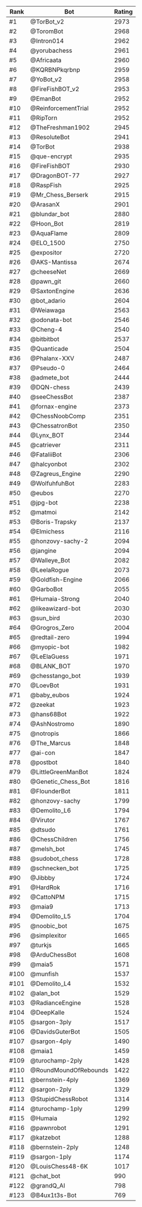 Rank|Bot|Rating
---|---|---
#1|@TorBot_v2|2973
#2|@ToromBot|2968
#3|@Intron014|2962
#4|@yorubachess|2961
#5|@Africaata|2960
#6|@KQRBNPkqrbnp|2959
#7|@YoBot_v2|2958
#8|@FireFishBOT_v2|2953
#9|@EmanBot|2952
#10|@ReinforcementTrial|2952
#11|@RipTorn|2952
#12|@TheFreshman1902|2945
#13|@ResoluteBot|2941
#14|@TorBot|2938
#15|@que-encrypt|2935
#16|@FireFishBOT|2930
#17|@DragonBOT-77|2927
#18|@RaspFish|2925
#19|@Mr_Chess_Berserk|2915
#20|@ArasanX|2901
#21|@blundar_bot|2880
#22|@Hoon_Bot|2819
#23|@AquaFlame|2809
#24|@ELO_1500|2750
#25|@expositor|2720
#26|@AKS-Mantissa|2674
#27|@cheeseNet|2669
#28|@pawn_git|2660
#29|@SaxtonEngine|2636
#30|@bot_adario|2604
#31|@Weiawaga|2563
#32|@odonata-bot|2546
#33|@Cheng-4|2540
#34|@bitbitbot|2537
#35|@Quanticade|2504
#36|@Phalanx-XXV|2487
#37|@Pseudo-0|2464
#38|@admete_bot|2444
#39|@DQN-chess|2439
#40|@seeChessBot|2387
#41|@fornax-engine|2373
#42|@ChessNoobComp|2351
#43|@ChessatronBot|2350
#44|@Lynx_BOT|2344
#45|@catriever|2311
#46|@FataliiBot|2306
#47|@halcyonbot|2302
#48|@Zagreus_Engine|2290
#49|@WolfuhfuhBot|2283
#50|@eubos|2270
#51|@jpg-bot|2238
#52|@matmoi|2142
#53|@Boris-Trapsky|2137
#54|@Elmichess|2116
#55|@honzovy-sachy-2|2094
#56|@jangine|2094
#57|@Walleye_Bot|2082
#58|@LeelaRogue|2073
#59|@Goldfish-Engine|2066
#60|@GarboBot|2055
#61|@Humaia-Strong|2040
#62|@likeawizard-bot|2030
#63|@sun_bird|2030
#64|@Grogros_Zero|2004
#65|@redtail-zero|1994
#66|@myopic-bot|1982
#67|@LeElaGuess|1971
#68|@BLANK_BOT|1970
#69|@chesstango_bot|1939
#70|@LoevBot|1931
#71|@baby_eubos|1924
#72|@zeekat|1923
#73|@hans68Bot|1922
#74|@AshNostromo|1890
#75|@notropis|1866
#76|@The_Marcus|1848
#77|@ai-con|1847
#78|@postbot|1840
#79|@LittleGreenManBot|1824
#80|@Genetic_Chess_Bot|1816
#81|@FlounderBot|1811
#82|@honzovy-sachy|1799
#83|@Demolito_L6|1794
#84|@Virutor|1767
#85|@dtsudo|1761
#86|@ChessChildren|1756
#87|@melsh_bot|1745
#88|@sudobot_chess|1728
#89|@schnecken_bot|1725
#90|@Jibbby|1724
#91|@HardRok|1716
#92|@CattoNPM|1715
#93|@maia9|1713
#94|@Demolito_L5|1704
#95|@noobic_bot|1675
#96|@simplexitor|1665
#97|@turkjs|1665
#98|@ArduChessBot|1608
#99|@maia5|1571
#100|@munfish|1537
#101|@Demolito_L4|1532
#102|@alan_bot|1529
#103|@RadianceEngine|1528
#104|@DeepKalle|1524
#105|@sargon-3ply|1517
#106|@DavidsGuterBot|1505
#107|@sargon-4ply|1490
#108|@maia1|1459
#109|@turochamp-2ply|1428
#110|@RoundMoundOfRebounds|1422
#111|@bernstein-4ply|1369
#112|@sargon-2ply|1329
#113|@StupidChessRobot|1314
#114|@turochamp-1ply|1299
#115|@Humaia|1292
#116|@pawnrobot|1291
#117|@katzebot|1288
#118|@bernstein-2ply|1248
#119|@sargon-1ply|1174
#120|@LouisChess48-6K|1017
#121|@chat_bot|990
#122|@grandQ_AI|798
#123|@B4ux1t3s-Bot|769

